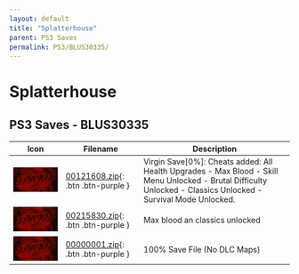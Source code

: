 ```yaml
---
layout: default
title: "Splatterhouse"
parent: PS3 Saves
permalink: PS3/BLUS30335/
---
```

# Splatterhouse

## PS3 Saves - BLUS30335

| Icon | Filename | Description |
|------|----------|-------------|
| ![Splatterhouse](ICON0.PNG) | [00121608.zip](00121608.zip){: .btn .btn-purple } | Virgin Save[0%]: Cheats added: All Health Upgrades - Max Blood - Skill Menu Unlocked - Brutal Difficulty Unlocked - Classics Unlocked - Survival Mode Unlocked. |
| ![Splatterhouse](ICON0.PNG) | [00215830.zip](00215830.zip){: .btn .btn-purple } | Max blood an classics unlocked |
| ![Splatterhouse](ICON0.PNG) | [00000001.zip](00000001.zip){: .btn .btn-purple } | 100% Save File (No DLC Maps) |

